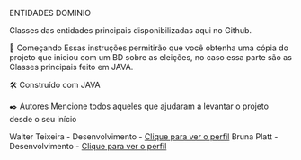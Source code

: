 ENTIDADES DOMINIO

Classes das entidades principais disponibilizadas aqui no Github.

🚀 Começando
Essas instruções permitirão que você obtenha uma cópia do projeto que iniciou com um BD sobre as eleições, no caso essa parte são as Classes principais feito em JAVA.

🛠️ Construído com
JAVA 


✒️ Autores
Mencione todos aqueles que ajudaram a levantar o projeto desde o seu início

Walter Teixeira - Desenvolvimento - <a href="https://github.com/brunaplatt">Clique para ver o perfil</a>
Bruna Platt - Desenvolvimento - <a href="https://github.com/walterteixeira">Clique para ver o perfil</a>

